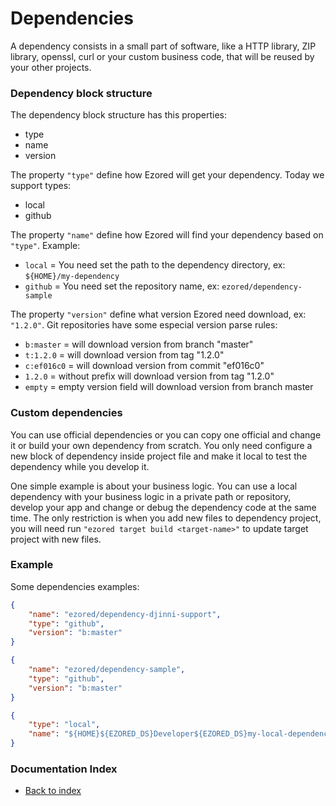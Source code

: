 # Dependencies

A dependency consists in a small part of software, like a HTTP library, ZIP library, openssl, curl or your custom business code, that will be reused by your other projects.  

### Dependency block structure

The dependency block structure has this properties:  
- type
- name
- version

The property `"type"` define how Ezored will get your dependency. Today we support types:
- local  
- github  

The property `"name"` define how Ezored will find your dependency based on `"type"`. Example:  
- `local` = You need set the path to the dependency directory, ex: `${HOME}/my-dependency`  
- `github` = You need set the repository name, ex: `ezored/dependency-sample` 

The property `"version"` define what version Ezored need download, ex: `"1.2.0"`. Git repositories have some especial version parse rules:
- `b:master` = will download version from branch "master" 
- `t:1.2.0` = will download version from tag "1.2.0" 
- `c:ef016c0` = will download version from commit "ef016c0" 
- `1.2.0` = without prefix will download version from tag "1.2.0" 
- `empty` = empty version field will download version from branch master 

### Custom dependencies

You can use official dependencies or you can copy one official and change it or build your own dependency from scratch. You only need configure a new block of dependency inside project file and make it local to test the dependency while you develop it.    

One simple example is about your business logic. You can use a local dependency with your business logic in a private path or repository, develop your app and change or debug the dependency code at the same time. The only restriction is when you add new files to dependency project, you will need run `"ezored target build <target-name>"` to update target project with new files. 

### Example

Some dependencies examples:

```json
{
    "name": "ezored/dependency-djinni-support",
    "type": "github",
    "version": "b:master"
}
```

```json
{
    "name": "ezored/dependency-sample",
    "type": "github",
    "version": "b:master"
}
``` 

```json
{
    "type": "local",
    "name": "${HOME}${EZORED_DS}Developer${EZORED_DS}my-local-dependency"
}
``` 

### Documentation Index

- [Back to index](GET-STARTED.md)
